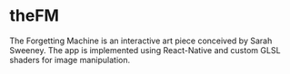 # theFM
The Forgetting Machine is an interactive art piece conceived by Sarah Sweeney. The app is implemented using React-Native and custom GLSL shaders for image manipulation. 